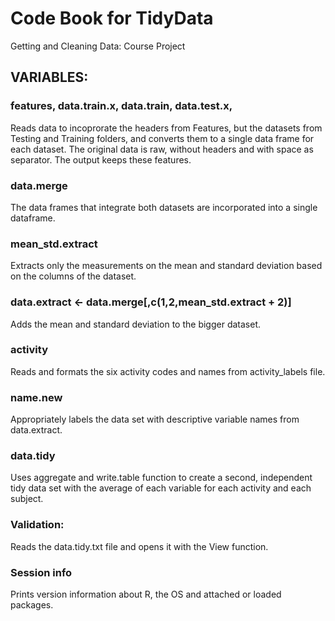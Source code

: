 # Code Book for TidyData
Getting and Cleaning Data: Course Project

## VARIABLES:

### features, data.train.x, data.train, data.test.x,
Reads data to incoprorate the headers from Features, but the datasets from Testing and Training folders, and converts them to a single data frame for each dataset.
The original data is raw, without headers and with space as separator. The output keeps these features.

### data.merge
The data frames that integrate both datasets are incorporated into a single dataframe.

### mean_std.extract
Extracts only the measurements on the mean and standard deviation based on the columns of the dataset.

### data.extract <- data.merge[,c(1,2,mean_std.extract + 2)]
Adds the mean and standard deviation to the bigger dataset.

### activity
Reads and formats the six activity codes and names from activity_labels file.

### name.new
Appropriately labels the data set with descriptive variable names from data.extract.

### data.tidy
Uses aggregate and write.table function to create a second, independent tidy data set with the average of each variable for each activity and each subject.

### Validation:
Reads the data.tidy.txt file and opens it with the View function.

### Session info
Prints version information about R, the OS and attached or loaded packages.
